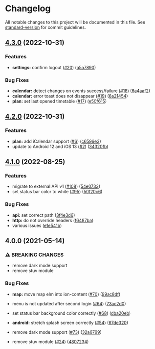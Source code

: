 # Changelog

All notable changes to this project will be documented in this file. See [standard-version](https://github.com/conventional-changelog/standard-version) for commit guidelines.

## [4.3.0](https://github.com/robingenz/dhbw-vs-app/compare/v4.2.0...v4.3.0) (2022-10-31)


### Features

* **settings:** confirm logout ([#20](https://github.com/robingenz/dhbw-vs-app/issues/20)) ([a5a7890](https://github.com/robingenz/dhbw-vs-app/commit/a5a7890856bdc5cd7686e6c24da156056acbab4f))


### Bug Fixes

* **calendar:** detect changes on events success/failure ([#18](https://github.com/robingenz/dhbw-vs-app/issues/18)) ([6a4aaf2](https://github.com/robingenz/dhbw-vs-app/commit/6a4aaf2e8daf982fd0e12fb6a1cfd067c1102b57))
* **calendar:** error toast does not disappear ([#19](https://github.com/robingenz/dhbw-vs-app/issues/19)) ([6a21454](https://github.com/robingenz/dhbw-vs-app/commit/6a21454a394a2a9e92bf5f2bc4fcf139b8439aa8))
* **plan:** set last opened timetable ([#17](https://github.com/robingenz/dhbw-vs-app/issues/17)) ([e50f615](https://github.com/robingenz/dhbw-vs-app/commit/e50f6159df3e8c8391ea464d077a387b6866d017))

## [4.2.0](https://github.com/robingenz/dhbw-vs-app/compare/v4.1.0...v4.2.0) (2022-10-31)


### Features

* **plan:** add iCalendar support ([#6](https://github.com/robingenz/dhbw-vs-app/issues/6)) ([c6596e3](https://github.com/robingenz/dhbw-vs-app/commit/c6596e3252ebe83b1cf58e222573d843dfc5484d))
* update to Android 12 and iOS 13 ([#2](https://github.com/robingenz/dhbw-vs-app/issues/2)) ([34320fb](https://github.com/robingenz/dhbw-vs-app/commit/34320fb508d2657230b0bba097826f0840db6ecb))

## [4.1.0](https://github.com/robingenz/dhbw-vs-app/compare/v4.0.0...v4.1.0) (2022-08-25)


### Features

* migrate to external API v1 ([#108](https://github.com/robingenz/dhbw-vs-app/issues/108)) ([54e0733](https://github.com/robingenz/dhbw-vs-app/commit/54e07338f0b7f25429312deff5154b30f793962a))
* set status bar color to white ([#95](https://github.com/robingenz/dhbw-vs-app/issues/95)) ([50f20c6](https://github.com/robingenz/dhbw-vs-app/commit/50f20c6a2ca3fc2d8cf0bd062763034df16e16ed))


### Bug Fixes

* **api:** set correct path ([3f4e3d6](https://github.com/robingenz/dhbw-vs-app/commit/3f4e3d6e21d74a39ce8bbc36966ba7dfe7512c47))
* **http:** do not override headers ([f6487ba](https://github.com/robingenz/dhbw-vs-app/commit/f6487ba31102e51e02f63b91655b1b62126c3ab9))
* various issues ([e1e541b](https://github.com/robingenz/dhbw-vs-app/commit/e1e541b42f66c15d3de95d217a0a4f08486dcf05))

## 4.0.0 (2021-05-14)


### ⚠ BREAKING CHANGES

* remove dark mode support
* remove stuv module

### Bug Fixes

* **map:** move map elm into ion-content ([#70](https://github.com/robingenz/dhbw-vs-app/issues/70)) ([99ac8df](https://github.com/robingenz/dhbw-vs-app/commit/99ac8df6989f3cf839680503d10929b245c77bce))
* menu is not updated after second login ([#64](https://github.com/robingenz/dhbw-vs-app/issues/64)) ([73ac2d0](https://github.com/robingenz/dhbw-vs-app/commit/73ac2d0cd71922f3f7067e69556c33b2b42abded))
* set status bar background color correctly ([#68](https://github.com/robingenz/dhbw-vs-app/issues/68)) ([dba20eb](https://github.com/robingenz/dhbw-vs-app/commit/dba20eba54cd9aaa41fa500fa78de94120fddf6b))      
* **android:** stretch splash screen correctly ([#54](https://github.com/robingenz/dhbw-vs-app/issues/54)) ([67de320](https://github.com/robingenz/dhbw-vs-app/commit/67de32043e9b6dd87415273697ed1dc96baed937))   


* remove dark mode support ([#73](https://github.com/robingenz/dhbw-vs-app/issues/73)) ([32a6799](https://github.com/robingenz/dhbw-vs-app/commit/32a6799c5de520ec0a679596270690d2d5629cd7))
* remove stuv module ([#24](https://github.com/robingenz/dhbw-vs-app/issues/24)) ([4807234](https://github.com/robingenz/dhbw-vs-app/commit/480723433df313f40b2ced24810db3ac2a37f015))
